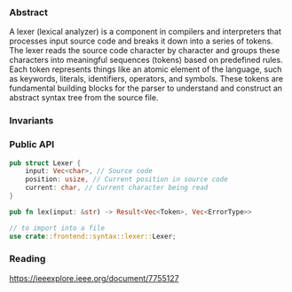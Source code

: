 ### Abstract 

A lexer (lexical analyzer) is a component in compilers and interpreters that processes input source code and breaks it down into a series of tokens. The lexer reads the source code character by character and groups these characters into meaningful sequences (tokens) based on predefined rules. Each token represents things like an atomic element of the language, such as keywords, literals, identifiers, operators, and symbols. These tokens are fundamental building blocks for the parser to understand and construct an abstract syntax tree from the source file.

### Invariants

### Public API

```rust
pub struct Lexer {
	input: Vec<char>, // Source code
	position: usize, // Current position in source code
	current: char, // Current character being read
}

pub fn lex(input: &str) -> Result<Vec<Token>, Vec<ErrorType>>

// to import into a file
use crate::frontend::syntax::lexer::Lexer;
```

### Reading
https://ieeexplore.ieee.org/document/7755127